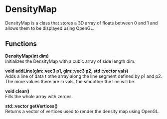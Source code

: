# DensityMap

DensityMap is a class that stores a 3D array of floats between 0 and 1 and allows them to be displayed using OpenGL.

## Functions

<b>DensityMap(int dim)</b>  
Initializes the DensityMap with a cubic array of side length dim.

<b>void addLine(glm::vec3 p1, glm::vec3 p2, std::vector<float> vals)</b>  
Adds a line of data t othe array along the line segment defined by p1 and p2.
The more values there are in vals, the smoother the line will be.

<b>void clear()</b>  
Fills the whole array with zeroes.

<b>std::vector<float> getVertices()</b>  
Returns a vector of vertices used to render the density map using OpenGL.
